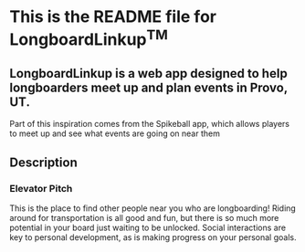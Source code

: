 # This is the README file for LongboardLinkup<sup>TM</sup>
## LongboardLinkup is a web app designed to help longboarders meet up and plan events in Provo, UT.
Part of this inspiration comes from the Spikeball app, which allows players 
to meet up and see what events are going on near them

## Description
### Elevator Pitch
This is the place to find other people near you who are longboarding! Riding around for transportation is all good and fun, but there is so much more potential in your board just waiting to be unlocked. Social interactions are key to personal development, as is making progress on your personal goals.




